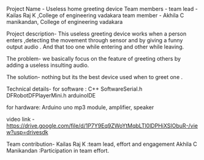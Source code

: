 Project Name - Useless home greeting device
Team members - 
team lead -Kailas Raj K ,College of engineering vadakara
team member - Akhila C manikandan, College of engineering vadakara

Project description-
This useless greeting device works when a person enters ,detecting the movement through sensor and by giving a funny output audio . And that too one while entering and other while leaving.

The problem-
we basically focus on the feature of greeting others by adding a useless insulting audio.

The solution-
nothing but its the best device used when to greet one .

Technical details-
for software : C++
SoftwareSerial.h
DFRobotDFPlayerMini.h
arduinoIDE

for hardware: Arduino uno
mp3 module, amplifier, speaker

video link -https://drive.google.com/file/d/1P7Y9Eq9ZWoYtMqbLTl0lDPHiXSIObuR-/view?usp=drivesdk

Team contribution-
Kailas Raj K :team lead, effort and engagement
Akhila C Manikandan :Participation in team effort.
